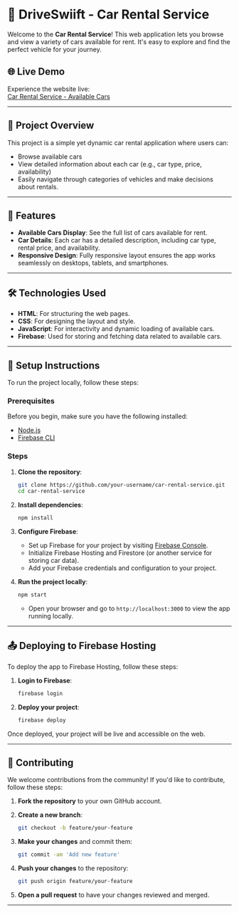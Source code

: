 # 🚗 **DriveSwiift - Car Rental Service**

Welcome to the **Car Rental Service**! This web application lets you browse and view a variety of cars available for rent. It's easy to explore and find the perfect vehicle for your journey.

## 🌐 Live Demo

Experience the website live:  
[Car Rental Service - Available Cars](https://car-rental-service-3a6ae.web.app/)

---

## 📑 **Project Overview**

This project is a simple yet dynamic car rental application where users can:

- Browse available cars
- View detailed information about each car (e.g., car type, price, availability)
- Easily navigate through categories of vehicles and make decisions about rentals.

---

## 🔧 **Features**

- **Available Cars Display**: See the full list of cars available for rent.
- **Car Details**: Each car has a detailed description, including car type, rental price, and availability.
- **Responsive Design**: Fully responsive layout ensures the app works seamlessly on desktops, tablets, and smartphones.

---

## 🛠️ **Technologies Used**

- **HTML**: For structuring the web pages.
- **CSS**: For designing the layout and style.
- **JavaScript**: For interactivity and dynamic loading of available cars.
- **Firebase**: Used for storing and fetching data related to available cars.

---

## 🚀 **Setup Instructions**

To run the project locally, follow these steps:

### Prerequisites

Before you begin, make sure you have the following installed:

- [Node.js](https://nodejs.org/)
- [Firebase CLI](https://firebase.google.com/docs/cli)

### Steps

1. **Clone the repository**:

    ```bash
    git clone https://github.com/your-username/car-rental-service.git
    cd car-rental-service
    ```

2. **Install dependencies**:

    ```bash
    npm install
    ```

3. **Configure Firebase**:

    - Set up Firebase for your project by visiting [Firebase Console](https://console.firebase.google.com/).
    - Initialize Firebase Hosting and Firestore (or another service for storing car data).
    - Add your Firebase credentials and configuration to your project.

4. **Run the project locally**:

    ```bash
    npm start
    ```

    - Open your browser and go to `http://localhost:3000` to view the app running locally.

---

## 📤 **Deploying to Firebase Hosting**

To deploy the app to Firebase Hosting, follow these steps:

1. **Login to Firebase**:

    ```bash
    firebase login
    ```

2. **Deploy your project**:

    ```bash
    firebase deploy
    ```

Once deployed, your project will be live and accessible on the web.

---

## 🤝 **Contributing**

We welcome contributions from the community! If you'd like to contribute, follow these steps:

1. **Fork the repository** to your own GitHub account.
2. **Create a new branch**:

    ```bash
    git checkout -b feature/your-feature
    ```

3. **Make your changes** and commit them:

    ```bash
    git commit -am 'Add new feature'
    ```

4. **Push your changes** to the repository:

    ```bash
    git push origin feature/your-feature
    ```

5. **Open a pull request** to have your changes reviewed and merged.

---





